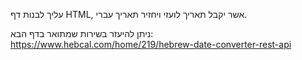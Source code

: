 עליך לבנות דף HTML, אשר יקבל תאריך לועזי ויחזיר תאריך עברי.

ניתן להיעזר בשירות שמתואר בדף הבא:
https://www.hebcal.com/home/219/hebrew-date-converter-rest-api
